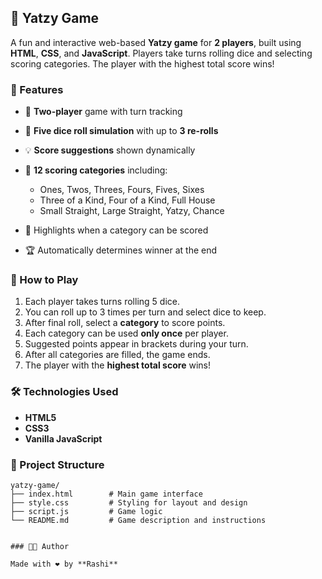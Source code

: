 
## 🎲 Yatzy Game

A fun and interactive web-based **Yatzy game** for **2 players**, built using **HTML**, **CSS**, and **JavaScript**. Players take turns rolling dice and selecting scoring categories. The player with the highest total score wins!

### 📌 Features

* 🎯 **Two-player** game with turn tracking
* 🎲 **Five dice roll simulation** with up to **3 re-rolls**
* 💡 **Score suggestions** shown dynamically
* 🧠 **12 scoring categories** including:

  * Ones, Twos, Threes, Fours, Fives, Sixes
  * Three of a Kind, Four of a Kind, Full House
  * Small Straight, Large Straight, Yatzy, Chance
* 🎉 Highlights when a category can be scored
* 🏆 Automatically determines winner at the end

### 🚀 How to Play

1. Each player takes turns rolling 5 dice.
2. You can roll up to 3 times per turn and select dice to keep.
3. After final roll, select a **category** to score points.
4. Each category can be used **only once** per player.
5. Suggested points appear in brackets during your turn.
6. After all categories are filled, the game ends.
7. The player with the **highest total score** wins!

### 🛠️ Technologies Used

* **HTML5**
* **CSS3**
* **Vanilla JavaScript**

### 📁 Project Structure

```plaintext
yatzy-game/
├── index.html        # Main game interface
├── style.css         # Styling for layout and design
├── script.js         # Game logic
└── README.md         # Game description and instructions

 
### 🧑‍💻 Author

Made with ❤️ by **Rashi**

